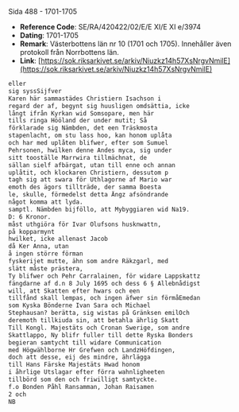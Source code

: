 Sida 488 - 1701-1705

- **Reference Code**: SE/RA/420422/02/E/E XI/E XI e/3974
- **Dating**: 1701-1705
- **Remark**: Västerbottens län nr 10 (1701 och 1705). Innehåller även protokoll från Norrbottens län.
- **Link**: [https://sok.riksarkivet.se/arkiv/Niuzkz14h57XsNrgvNmilE](https://sok.riksarkivet.se/arkiv/Niuzkz14h57XsNrgvNmilE)

```txt linenums="1"
eller
sig syssSijfver
Karen här sammastädes Christiern Isachson i
regard der af, begynt sig huusligen omdsättia, icke
långt ifrån Kyrkan wid Somsopare, men här
tills ringa Hööland der under mutit; Så
förklarade sig Nämbden, det een Träskmosta
stapenlacht, om stu lass hoo, kan honom uplåta
och har med uplåten blifwer, efter som Sumuel
Pehrsonen, hwilken denne Andes myca, sig under
sitt tooställe Marrwira tillmächnat, de
sällan sielf afbärgat, utan till enne och annan
uplåtit, och klockaren Christiern, dessutom p
tagh sig att swara för Uthlagorne af Mario war
emoth des ägors tillträde, der samma Boesta
le, skulle, förmedelst detta Ängz afsöndrande
något komma att lyda.
samptl. Nämbden bijföllo, att Mybyggiaren wid Na19.
D: 6 Kronor.
måst uthgiöra för Ivar Olufsons husknwattn,
på kopparmynt
hwilket, icke allenast Jacob
då Ker Anna, utan
å ingen större förman
fyskerijet mutte, ähn som andre Räkzgarl, med
slätt måste prästera,
Ty blifwer och Pehr Carralainen, för widare Lappskattz
fängdarne af d.n 8 July 1695 och dess 6 § Allebnådigst
will, att Skatten efter hwars och een
tillfånd skall lempas, och ingen äfwer sin förmåEmedan
som Kyska Bönderne Ivan Sara och Michael
Stephausan? berätta, sig wistas på Gränksen emilOch
deremoth tillkiuda sin, att betahla ährlig Skatt
Till Kongl. Majestäts och Cronan Swerige, som andre
Skattlappo, Ny blifr fuller till dette Ryska Bonders
begieran samtycht till widare Communication
med Högwählborne Hr Grefwen och LandzHöfdingen,
doch att desse, eij des mindre, ährlägga
till Hans Färske Majestäts Hwad honom
i åhrlige Utslagar efter förra wahnligheeten
tillbörd som den och friwilligt samtyckte.
f.o Bonden Påhl Ransamman, Johan Raisamen
2 och
NB
```
